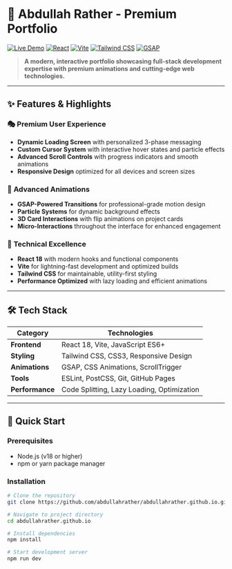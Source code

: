 # 🚀 Abdullah Rather - Premium Portfolio

[![Live Demo](https://img.shields.io/badge/Live%20Demo-Visit%20Portfolio-blue?style=for-the-badge&logo=github-pages)](https://abdullahrather.github.io)
[![React](https://img.shields.io/badge/React-18.x-61DAFB?style=for-the-badge&logo=react)](https://reactjs.org/)
[![Vite](https://img.shields.io/badge/Vite-5.x-646CFF?style=for-the-badge&logo=vite)](https://vitejs.dev/)
[![Tailwind CSS](https://img.shields.io/badge/Tailwind%20CSS-3.x-38B2AC?style=for-the-badge&logo=tailwind-css)](https://tailwindcss.com/)
[![GSAP](https://img.shields.io/badge/GSAP-Professional-88CE02?style=for-the-badge&logo=greensock)](https://greensock.com/)

> **A modern, interactive portfolio showcasing full-stack development expertise with premium animations and cutting-edge web technologies.**

---

## ✨ **Features & Highlights**

### 🎭 **Premium User Experience**
- **Dynamic Loading Screen** with personalized 3-phase messaging
- **Custom Cursor System** with interactive hover states and particle effects
- **Advanced Scroll Controls** with progress indicators and smooth animations
- **Responsive Design** optimized for all devices and screen sizes

### 🎨 **Advanced Animations**
- **GSAP-Powered Transitions** for professional-grade motion design
- **Particle Systems** for dynamic background effects
- **3D Card Interactions** with flip animations on project cards
- **Micro-Interactions** throughout the interface for enhanced engagement

### 🔧 **Technical Excellence**
- **React 18** with modern hooks and functional components
- **Vite** for lightning-fast development and optimized builds
- **Tailwind CSS** for maintainable, utility-first styling
- **Performance Optimized** with lazy loading and efficient animations

---

## 🛠️ **Tech Stack**

| Category | Technologies |
|----------|-------------|
| **Frontend** | React 18, Vite, JavaScript ES6+ |
| **Styling** | Tailwind CSS, CSS3, Responsive Design |
| **Animations** | GSAP, CSS Animations, ScrollTrigger |
| **Tools** | ESLint, PostCSS, Git, GitHub Pages |
| **Performance** | Code Splitting, Lazy Loading, Optimization |

---

## 🚀 **Quick Start**

### **Prerequisites**
- Node.js (v18 or higher)
- npm or yarn package manager

### **Installation**

```bash
# Clone the repository
git clone https://github.com/abdullahrather/abdullahrather.github.io.git

# Navigate to project directory
cd abdullahrather.github.io

# Install dependencies
npm install

# Start development server
npm run dev
